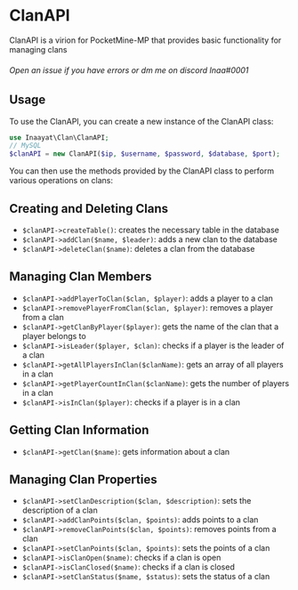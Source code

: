 # ClanAPI

ClanAPI is a virion for PocketMine-MP that provides basic functionality for managing clans 
###### Open an issue if you have errors or dm me on discord Inaa#0001

## Usage

To use the ClanAPI, you can create a new instance of the ClanAPI class:
```php
use Inaayat\Clan\ClanAPI;
// MySQL
$clanAPI = new ClanAPI($ip, $username, $password, $database, $port);
```
You can then use the methods provided by the ClanAPI class to perform various operations on clans:

<h2>Creating and Deleting Clans</h2>
<ul>
  <li><code>$clanAPI->createTable()</code>: creates the necessary table in the database</li>
  <li><code>$clanAPI->addClan($name, $leader)</code>: adds a new clan to the database</li>
  <li><code>$clanAPI->deleteClan($name)</code>: deletes a clan from the database</li>
</ul>

<h2>Managing Clan Members</h2>
<ul>
  <li><code>$clanAPI->addPlayerToClan($clan, $player)</code>: adds a player to a clan</li>
  <li><code>$clanAPI->removePlayerFromClan($clan, $player)</code>: removes a player from a clan</li>
  <li><code>$clanAPI->getClanByPlayer($player)</code>: gets the name of the clan that a player belongs to</li>
  <li><code>$clanAPI->isLeader($player, $clan)</code>: checks if a player is the leader of a clan</li>
  <li><code>$clanAPI->getAllPlayersInClan($clanName)</code>: gets an array of all players in a clan</li>
  <li><code>$clanAPI->getPlayerCountInClan($clanName)</code>: gets the number of players in a clan</li>
  <li><code>$clanAPI->isInClan($player)</code>: checks if a player is in a clan</li>
</ul>

<h2>Getting Clan Information</h2>
<ul>
  <li><code>$clanAPI->getClan($name)</code>: gets information about a clan</li>
</ul>

<h2>Managing Clan Properties</h2>
<ul>
  <li><code>$clanAPI->setClanDescription($clan, $description)</code>: sets the description of a clan</li>
  <li><code>$clanAPI->addClanPoints($clan, $points)</code>: adds points to a clan</li>
  <li><code>$clanAPI->removeClanPoints($clan, $points)</code>: removes points from a clan</li>
  <li><code>$clanAPI->setClanPoints($clan, $points)</code>: sets the points of a clan</li>
  <li><code>$clanAPI->isClanOpen($name)</code>: checks if a clan is open</li>
  <li><code>$clanAPI->isClanClosed($name)</code>: checks if a clan is closed</li>
  <li><code>$clanAPI->setClanStatus($name, $status)</code>: sets the status of a clan</li>
</ul>
